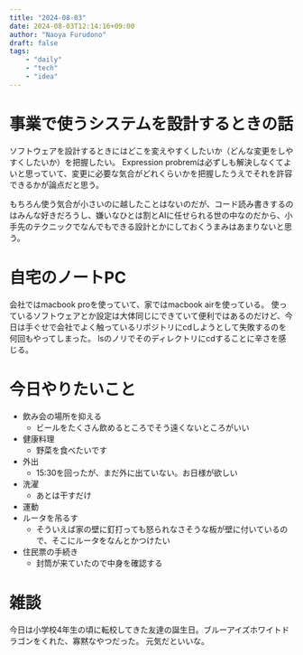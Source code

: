 ```yaml
---
title: "2024-08-03"
date: 2024-08-03T12:14:16+09:00
author: "Naoya Furudono"
draft: false
tags:
    - "daily"
    - "tech"
    - "idea"
---
```


# 事業で使うシステムを設計するときの話

ソフトウェアを設計するときにはどこを変えやすくしたいか（どんな変更をしやすくしたいか）を把握したい。
Expression probremは必ずしも解決しなくてよいと思っていて、変更に必要な気合がどれくらいかを把握したうえでそれを許容できるかが論点だと思う。

もちろん使う気合が小さいのに越したことはないのだが、コード読み書きするのはみんな好きだろうし、嫌いなひとは割とAIに任せられる世の中なのだから、小手先のテクニックでなんでもできる設計とかにしておくうまみはあまりないと思う。

# 自宅のノートPC

会社ではmacbook proを使っていて、家ではmacbook airを使っている。
使っているソフトウェアとか設定は大体同じにできていて便利ではあるのだけど、今日は手ぐせで会社でよく触っているリポジトリにcdしようとして失敗するのを何回もやってしまった。
lsのノリでそのディレクトリにcdすることに辛さを感じる。

# 今日やりたいこと

- 飲み会の場所を抑える
  - ビールをたくさん飲めるところでそう遠くないところがいい
- 健康料理
  - 野菜を食べたいです
- 外出
  - 15:30を回ったが、まだ外に出ていない。お日様が欲しい
- 洗濯
  - あとは干すだけ
- 運動
- ルータを吊るす
  - そういえば家の壁に釘打っても怒られなさそうな板が壁に付いているので、そこにルータをなんとかつけたい
- 住民票の手続き
  - 封筒が来ていたので中身を確認する

# 雑談

今日は小学校4年生の頃に転校してきた友達の誕生日。ブルーアイズホワイトドラゴンをくれた、寡黙なやつだった。
元気だといいな。

